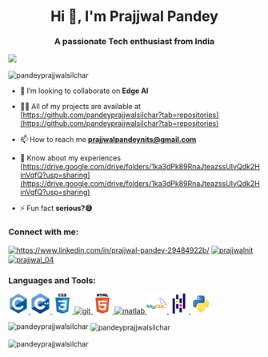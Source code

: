 <h1 align="center">Hi 👋, I'm Prajjwal Pandey</h1>
<h3 align="center">A passionate Tech enthusiast from India</h3>
<img align="right alt="coding" width="400" src="https://giphy.com/gifs/reading-mochi-mochimons-03VF5F34AXj8HuezBZ">
<p align="left"> <img src="https://komarev.com/ghpvc/?username=pandeyprajjwalsilchar&label=Profile%20views&color=0e75b6&style=flat" alt="pandeyprajjwalsilchar" /> </p>

- 👯 I’m looking to collaborate on **Edge AI**

- 👨‍💻 All of my projects are available at [https://github.com/pandeyprajjwalsilchar?tab=repositories](https://github.com/pandeyprajjwalsilchar?tab=repositories)

- 📫 How to reach me **prajjwalpandeynits@gmail.com**

- 📄 Know about my experiences [https://drive.google.com/drive/folders/1ka3dPk89RnaJteazssUIvQdk2HinVqfQ?usp=sharing](https://drive.google.com/drive/folders/1ka3dPk89RnaJteazssUIvQdk2HinVqfQ?usp=sharing)

- ⚡ Fun fact **serious?😅**

<h3 align="left">Connect with me:</h3>
<p align="left">
<a href="https://linkedin.com/in/https://www.linkedin.com/in/prajjwal-pandey-29484922b/" target="blank"><img align="center" src="https://raw.githubusercontent.com/rahuldkjain/github-profile-readme-generator/master/src/images/icons/Social/linked-in-alt.svg" alt="https://www.linkedin.com/in/prajjwal-pandey-29484922b/" height="30" width="40" /></a>
<a href="https://www.codechef.com/users/prajjwalnit" target="blank"><img align="center" src="https://cdn.jsdelivr.net/npm/simple-icons@3.1.0/icons/codechef.svg" alt="prajjwalnit" height="30" width="40" /></a>
<a href="https://www.leetcode.com/prajjwal_04" target="blank"><img align="center" src="https://raw.githubusercontent.com/rahuldkjain/github-profile-readme-generator/master/src/images/icons/Social/leet-code.svg" alt="prajjwal_04" height="30" width="40" /></a>
</p>

<h3 align="left">Languages and Tools:</h3>
<p align="left"> <a href="https://www.cprogramming.com/" target="_blank" rel="noreferrer"> <img src="https://raw.githubusercontent.com/devicons/devicon/master/icons/c/c-original.svg" alt="c" width="40" height="40"/> </a> <a href="https://www.w3schools.com/cpp/" target="_blank" rel="noreferrer"> <img src="https://raw.githubusercontent.com/devicons/devicon/master/icons/cplusplus/cplusplus-original.svg" alt="cplusplus" width="40" height="40"/> </a> <a href="https://www.w3schools.com/css/" target="_blank" rel="noreferrer"> <img src="https://raw.githubusercontent.com/devicons/devicon/master/icons/css3/css3-original-wordmark.svg" alt="css3" width="40" height="40"/> </a> <a href="https://git-scm.com/" target="_blank" rel="noreferrer"> <img src="https://www.vectorlogo.zone/logos/git-scm/git-scm-icon.svg" alt="git" width="40" height="40"/> </a> <a href="https://www.w3.org/html/" target="_blank" rel="noreferrer"> <img src="https://raw.githubusercontent.com/devicons/devicon/master/icons/html5/html5-original-wordmark.svg" alt="html5" width="40" height="40"/> </a> <a href="https://www.mathworks.com/" target="_blank" rel="noreferrer"> <img src="https://upload.wikimedia.org/wikipedia/commons/2/21/Matlab_Logo.png" alt="matlab" width="40" height="40"/> </a> <a href="https://www.mysql.com/" target="_blank" rel="noreferrer"> <img src="https://raw.githubusercontent.com/devicons/devicon/master/icons/mysql/mysql-original-wordmark.svg" alt="mysql" width="40" height="40"/> </a> <a href="https://pandas.pydata.org/" target="_blank" rel="noreferrer"> <img src="https://raw.githubusercontent.com/devicons/devicon/2ae2a900d2f041da66e950e4d48052658d850630/icons/pandas/pandas-original.svg" alt="pandas" width="40" height="40"/> </a> <a href="https://www.python.org" target="_blank" rel="noreferrer"> <img src="https://raw.githubusercontent.com/devicons/devicon/master/icons/python/python-original.svg" alt="python" width="40" height="40"/> </a> </p>

<p><img align="left" src="https://github-readme-stats.vercel.app/api/top-langs?username=pandeyprajjwalsilchar&show_icons=true&locale=en&layout=compact" alt="pandeyprajjwalsilchar" /></p>

<p>&nbsp;<img align="center" src="https://github-readme-stats.vercel.app/api?username=pandeyprajjwalsilchar&show_icons=true&locale=en" alt="pandeyprajjwalsilchar" /></p>

<p><img align="center" src="https://github-readme-streak-stats.herokuapp.com/?user=pandeyprajjwalsilchar&" alt="pandeyprajjwalsilchar" /></p>
